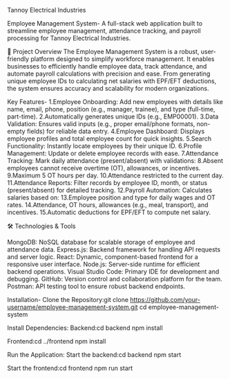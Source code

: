 Tannoy Electrical Industries

Employee Management System-
A full-stack web application built to streamline employee management, attendance tracking, and payroll processing for Tannoy Electrical Industries.

🎯 Project Overview
  The Employee Management System is a robust, user-friendly platform designed to simplify workforce management. It enables businesses to efficiently handle employee data, track attendance, and automate payroll     calculations with precision and ease. From generating unique employee IDs to calculating net salaries with EPF/EFT deductions, the system ensures accuracy and scalability for modern organizations.
  
Key Features-
1.Employee Onboarding: Add new employees with details like name, email, phone, position (e.g., manager, trainee), and type (full-time, part-time).
2.Automatically generates unique IDs (e.g., EMP00001).
3.Data Validation: Ensures valid inputs (e.g., proper email/phone formats, non-empty fields) for reliable data entry.
4.Employee Dashboard: Displays employee profiles and total employee count for quick insights.
5.Search Functionality: Instantly locate employees by their unique ID.
6.Profile Management: Update or delete employee records with ease.
7.Attendance Tracking: Mark daily attendance (present/absent) with validations:
8.Absent employees cannot receive overtime (OT), allowances, or incentives.
9.Maximum 5 OT hours per day.
10.Attendance restricted to the current day.
11.Attendance Reports: Filter records by employee ID, month, or status (present/absent) for detailed tracking.
12.Payroll Automation: Calculates salaries based on:
13.Employee position and type for daily wages and OT rates.
14.Attendance, OT hours, allowances (e.g., meal, transport), and incentives.
15.Automatic deductions for EPF/EFT to compute net salary.



🛠️ Technologies & Tools

MongoDB: NoSQL database for scalable storage of employee and attendance data.
Express.js: Backend framework for handling API requests and server logic.
React: Dynamic, component-based frontend for a responsive user interface.
Node.js: Server-side runtime for efficient backend operations.
Visual Studio Code: Primary IDE for development and debugging.
GitHub: Version control and collaboration platform for the team.
Postman: API testing tool to ensure robust backend endpoints.


Installation-
Clone the Repository:git clone https://github.com/your-username/employee-management-system.git
cd employee-management-system

Install Dependencies:
Backend:cd backend
npm install

Frontend:cd ../frontend
npm install

Run the Application:
Start the backend:cd backend
npm start

Start the frontend:cd frontend
npm run start
